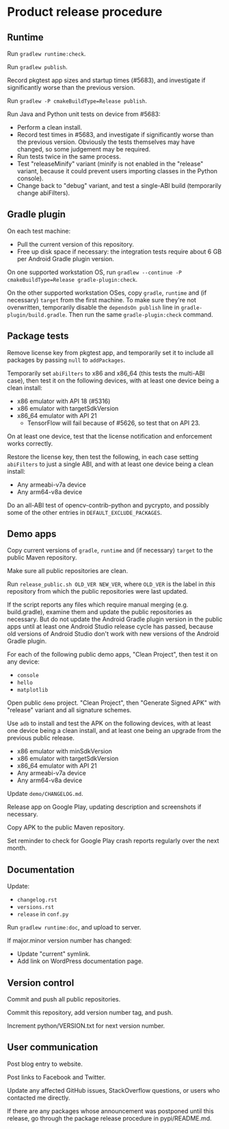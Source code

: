 # Product release procedure

## Runtime

Run `gradlew runtime:check`.

Run `gradlew publish`.

Record pkgtest app sizes and startup times (#5683), and investigate if significantly worse than
the previous version.

Run `gradlew -P cmakeBuildType=Release publish`.

Run Java and Python unit tests on device from #5683:

* Perform a clean install.
* Record test times in #5683, and investigate if significantly worse than the previous version.
  Obviously the tests themselves may have changed, so some judgement may be required.
* Run tests twice in the same process.
* Test "releaseMinify" variant (minify is not enabled in the "release" variant, because it
  could prevent users importing classes in the Python console).
* Change back to "debug" variant, and test a single-ABI build (temporarily change abiFilters).


## Gradle plugin

On each test machine:

* Pull the current version of this repository.
* Free up disk space if necessary: the integration tests require about 6 GB per Android Gradle
  plugin version.

On one supported workstation OS, run `gradlew --continue -P cmakeBuildType=Release
gradle-plugin:check`.

On the other supported workstation OSes, copy `gradle`, `runtime` and (if necessary) `target`
from the first machine. To make sure they're not overwritten, temporarily disable the `dependsOn
publish` line in `gradle-plugin/build.gradle`. Then run the same `gradle-plugin:check` command.


## Package tests

Remove license key from pkgtest app, and temporarily set it to include all packages by passing
`null` to `addPackages`.

Temporarily set `abiFilters` to x86 and x86_64 (this tests the multi-ABI case), then test it on
the following devices, with at least one device being a clean install:

* x86 emulator with API 18 (#5316)
* x86 emulator with targetSdkVersion
* x86\_64 emulator with API 21
  * TensorFlow will fail because of #5626, so test that on API 23.

On at least one device, test that the license notification and enforcement works correctly.

Restore the license key, then test the following, in each case setting `abiFilters` to just a
single ABI, and with at least one device being a clean install:

* Any armeabi-v7a device
* Any arm64-v8a device

Do an all-ABI test of opencv-contrib-python and pycrypto, and possibly some of the other
entries in `DEFAULT_EXCLUDE_PACKAGES`.


## Demo apps

Copy current versions of `gradle`, `runtime` and (if necessary) `target` to the public Maven
repository.

Make sure all public repositories are clean.

Run `release_public.sh OLD_VER NEW_VER`, where `OLD_VER` is the label in *this* repository from
which the public repositories were last updated.

If the script reports any files which require manual merging (e.g. build.gradle), examine them
and update the public repositories as necessary. But do not update the Android Gradle plugin
version in the public apps until at least one Android Studio release cycle has passed, because
old versions of Android Studio don't work with new versions of the Android Gradle plugin.

For each of the following public demo apps, "Clean Project", then test it on any device:

* `console`
* `hello`
* `matplotlib`

Open public `demo` project. "Clean Project", then "Generate Signed APK" with "release" variant
and all signature schemes.

Use `adb` to install and test the APK on the following devices, with at least one device being
a clean install, and at least one being an upgrade from the previous public release.

* x86 emulator with minSdkVersion
* x86 emulator with targetSdkVersion
* x86\_64 emulator with API 21
* Any armeabi-v7a device
* Any arm64-v8a device

Update `demo/CHANGELOG.md`.

Release app on Google Play, updating description and screenshots if necessary.

Copy APK to the public Maven repository.

Set reminder to check for Google Play crash reports regularly over the next month.


## Documentation

Update:
* `changelog.rst`
* `versions.rst`
* `release` in `conf.py`

Run `gradlew runtime:doc`, and upload to server.

If major.minor version number has changed:
* Update "current" symlink.
* Add link on WordPress documentation page.


## Version control

Commit and push all public repositories.

Commit this repository, add version number tag, and push.

Increment python/VERSION.txt for next version number.


## User communication

Post blog entry to website.

Post links to Facebook and Twitter.

Update any affected GitHub issues, StackOverflow questions, or users who contacted me directly.

If there are any packages whose announcement was postponed until this release, go through the
package release procedure in pypi/README.md.
